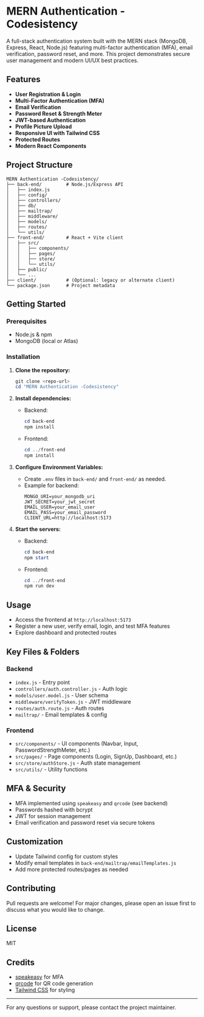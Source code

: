 # MERN Authentication - Codesistency

A full-stack authentication system built with the MERN stack (MongoDB, Express, React, Node.js) featuring multi-factor authentication (MFA), email verification, password reset, and more. This project demonstrates secure user management and modern UI/UX best practices.

## Features

- **User Registration & Login**
- **Multi-Factor Authentication (MFA)**
- **Email Verification**
- **Password Reset & Strength Meter**
- **JWT-based Authentication**
- **Profile Picture Upload**
- **Responsive UI with Tailwind CSS**
- **Protected Routes**
- **Modern React Components**

## Project Structure

```
MERN Authentication -Codesistency/
├── back-end/         # Node.js/Express API
│   ├── index.js
│   ├── config/
│   ├── controllers/
│   ├── db/
│   ├── mailtrap/
│   ├── middleware/
│   ├── models/
│   ├── routes/
│   └── utils/
├── front-end/        # React + Vite client
│   ├── src/
│   │   ├── components/
│   │   ├── pages/
│   │   ├── store/
│   │   └── utils/
│   ├── public/
│   └── ...
├── client/           # (Optional: legacy or alternate client)
└── package.json      # Project metadata
```

## Getting Started

### Prerequisites
- Node.js & npm
- MongoDB (local or Atlas)

### Installation

1. **Clone the repository:**
   ```powershell
   git clone <repo-url>
   cd "MERN Authentication -Codesistency"
   ```

2. **Install dependencies:**
   - Backend:
     ```powershell
     cd back-end
     npm install
     ```
   - Frontend:
     ```powershell
     cd ../front-end
     npm install
     ```

3. **Configure Environment Variables:**
   - Create `.env` files in `back-end/` and `front-end/` as needed.
   - Example for backend:
     ```env
     MONGO_URI=your_mongodb_uri
     JWT_SECRET=your_jwt_secret
     EMAIL_USER=your_email_user
     EMAIL_PASS=your_email_password
     CLIENT_URL=http://localhost:5173
     ```

4. **Start the servers:**
   - Backend:
     ```powershell
     cd back-end
     npm start
     ```
   - Frontend:
     ```powershell
     cd ../front-end
     npm run dev
     ```

## Usage

- Access the frontend at `http://localhost:5173`
- Register a new user, verify email, login, and test MFA features
- Explore dashboard and protected routes

## Key Files & Folders

### Backend
- `index.js` - Entry point
- `controllers/auth.controller.js` - Auth logic
- `models/user.model.js` - User schema
- `middleware/verifyToken.js` - JWT middleware
- `routes/auth.route.js` - Auth routes
- `mailtrap/` - Email templates & config

### Frontend
- `src/components/` - UI components (Navbar, Input, PasswordStrengthMeter, etc.)
- `src/pages/` - Page components (Login, SignUp, Dashboard, etc.)
- `src/store/authStore.js` - Auth state management
- `src/utils/` - Utility functions

## MFA & Security
- MFA implemented using `speakeasy` and `qrcode` (see backend)
- Passwords hashed with bcrypt
- JWT for session management
- Email verification and password reset via secure tokens

## Customization
- Update Tailwind config for custom styles
- Modify email templates in `back-end/mailtrap/emailTemplates.js`
- Add more protected routes/pages as needed

## Contributing
Pull requests are welcome! For major changes, please open an issue first to discuss what you would like to change.

## License
MIT

## Credits
- [speakeasy](https://github.com/speakeasyjs/speakeasy) for MFA
- [qrcode](https://github.com/soldair/node-qrcode) for QR code generation
- [Tailwind CSS](https://tailwindcss.com/) for styling

---

For any questions or support, please contact the project maintainer.
